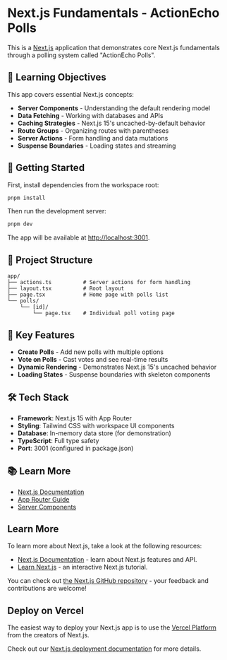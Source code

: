 # Next.js Fundamentals - ActionEcho Polls

This is a [Next.js](https://nextjs.org) application that demonstrates core Next.js fundamentals through a polling system called "ActionEcho Polls".

## 🎯 Learning Objectives

This app covers essential Next.js concepts:
- **Server Components** - Understanding the default rendering model
- **Data Fetching** - Working with databases and APIs
- **Caching Strategies** - Next.js 15's uncached-by-default behavior
- **Route Groups** - Organizing routes with parentheses
- **Server Actions** - Form handling and data mutations
- **Suspense Boundaries** - Loading states and streaming

## 🚀 Getting Started

First, install dependencies from the workspace root:

```bash
pnpm install
```

Then run the development server:

```bash
pnpm dev
```

The app will be available at [http://localhost:3001](http://localhost:3001).

## 📁 Project Structure

```
app/
├── actions.ts          # Server actions for form handling
├── layout.tsx          # Root layout
├── page.tsx            # Home page with polls list
└── polls/
    └── [id]/
        └── page.tsx    # Individual poll voting page
```

## 🔧 Key Features

- **Create Polls** - Add new polls with multiple options
- **Vote on Polls** - Cast votes and see real-time results
- **Dynamic Rendering** - Demonstrates Next.js 15's uncached behavior
- **Loading States** - Suspense boundaries with skeleton components

## 🛠️ Tech Stack

- **Framework**: Next.js 15 with App Router
- **Styling**: Tailwind CSS with workspace UI components
- **Database**: In-memory data store (for demonstration)
- **TypeScript**: Full type safety
- **Port**: 3001 (configured in package.json)

## 📚 Learn More

- [Next.js Documentation](https://nextjs.org/docs)
- [App Router Guide](https://nextjs.org/docs/app)
- [Server Components](https://nextjs.org/docs/app/building-your-application/rendering/server-components)

## Learn More

To learn more about Next.js, take a look at the following resources:

- [Next.js Documentation](https://nextjs.org/docs) - learn about Next.js features and API.
- [Learn Next.js](https://nextjs.org/learn) - an interactive Next.js tutorial.

You can check out [the Next.js GitHub repository](https://github.com/vercel/next.js) - your feedback and contributions are welcome!

## Deploy on Vercel

The easiest way to deploy your Next.js app is to use the [Vercel Platform](https://vercel.com/new?utm_medium=default-template&filter=next.js&utm_source=create-next-app&utm_campaign=create-next-app-readme) from the creators of Next.js.

Check out our [Next.js deployment documentation](https://nextjs.org/docs/app/building-your-application/deploying) for more details.
